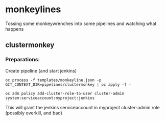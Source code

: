 # monkeylines
Tossing some monkeywrenches into some pipelines and watching what happens

## clustermonkey
### Preparations:
Create pipeline (and start jenkins)
```
oc process -f templates/monkeyline.json -p GIT_CONTEXT_DIR=pipelines/clustermonkey | oc apply -f -
```
```
oc adm policy add-cluster-role-to-user cluster-admin system:serviceaccount:myproject:jenkins
```
This will grant the jenkins serviceaccount in myproject cluster-admin role (possibly overkill, and bad)
